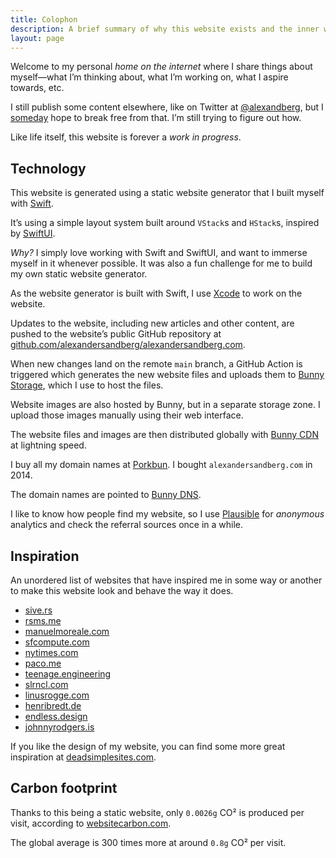 ```yaml
---
title: Colophon
description: A brief summary of why this website exists and the inner workings of it.
layout: page
---
```


Welcome to my personal _home on the internet_ where I share things about myself—what I’m thinking about, what I’m working on, what I aspire towards, etc.

I still publish some content elsewhere, like on Twitter at [@alexandberg](https://twitter.com/alexandberg), but I [someday](/someday/) hope to break free from that. I’m still trying to figure out how.

Like life itself, this website is forever a _work in progress_.

## Technology

This website is generated using a static website generator that I built myself with [Swift](https://swift.org).

It’s using a simple layout system built around `VStack`s and `HStack`s, inspired by [SwiftUI](https://developer.apple.com/xcode/swiftui/).

_Why?_ I simply love working with Swift and SwiftUI, and want to immerse myself in it whenever possible. It was also a fun challenge for me to build my own static website generator.

As the website generator is built with Swift, I use [Xcode](https://developer.apple.com/xcode/) to work on the website.

Updates to the website, including new articles and other content, are pushed to the website’s public GitHub repository at [github.com/alexandersandberg/alexandersandberg.com](https://github.com/alexandersandberg/alexandersandberg.com).

When new changes land on the remote `main` branch, a GitHub Action is triggered which generates the new website files and uploads them to [Bunny Storage](https://bunny.net/storage/), which I use to host the files.

Website images are also hosted by Bunny, but in a separate storage zone. I upload those images manually using their web interface.

The website files and images are then distributed globally with [Bunny CDN](https://bunny.net/cdn/) at lightning speed.

I buy all my domain names at [Porkbun](https://porkbun.com). I bought `alexandersandberg.com` in 2014.

The domain names are pointed to [Bunny DNS](https://bunny.net/dns/).

I like to know how people find my website, so I use [Plausible](https://plausible.io) for _anonymous_ analytics and check the referral sources once in a while.

## Inspiration

An unordered list of websites that have inspired me in some way or another to make this website look and behave the way it does.

- [sive.rs](https://sive.rs)
- [rsms.me](https://rsms.me)
- [manuelmoreale.com](https://manuelmoreale.com)
- [sfcompute.com](https://sfcompute.com)
- [nytimes.com](https://www.nytimes.com)
- [paco.me](https://paco.me)
- [teenage.engineering](https://teenage.engineering)
- [slrncl.com](https://slrncl.com)
- [linusrogge.com](https://linusrogge.com)
- [henribredt.de](https://henribredt.de)
- [endless.design](https://endless.design)
- [johnnyrodgers.is](https://johnnyrodgers.is)

If you like the design of my website, you can find some more great inspiration at [deadsimplesites.com](https://deadsimplesites.com).

## Carbon footprint

Thanks to this being a static website, only `0.0026g` CO² is produced per visit, according to [websitecarbon.com](https://www.websitecarbon.com/website/alexandersandberg-com/).

The global average is 300 times more at around `0.8g` CO² per visit.

